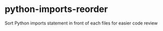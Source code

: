 python-imports-reorder
======================

Sort Python imports statement in front of each files for easier code review
